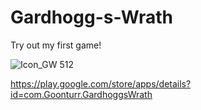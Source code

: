 # Gardhogg-s-Wrath
Try out my first game!

![Icon_GW 512](https://user-images.githubusercontent.com/65152263/90135840-dcaeb180-dda5-11ea-87ed-5b034c510ead.png)


https://play.google.com/store/apps/details?id=com.Goonturr.GardhoggsWrath

